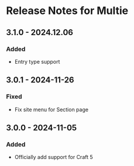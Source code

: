 # Release Notes for Multie

## 3.1.0 - 2024.12.06
### Added
* Entry type support

## 3.0.1 - 2024-11-26
### Fixed
- Fix site menu for Section page

## 3.0.0 - 2024-11-05
### Added
- Officially add support for Craft 5
